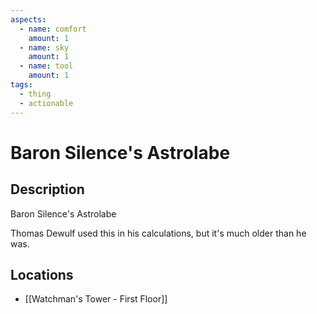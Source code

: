 ```yaml
---
aspects:
  - name: comfort
    amount: 1
  - name: sky
    amount: 1
  - name: tool
    amount: 1
tags:
  - thing
  - actionable
---
```


# Baron Silence's Astrolabe

## Description
Baron Silence's Astrolabe

Thomas Dewulf used this in his calculations, but it's much older than he was.
## Locations
- [[Watchman's Tower - First Floor]]